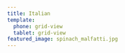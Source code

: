 ```yaml
---
title: Italian
template:
  phone: grid-view
  tablet: grid-view
featured_image: spinach_malfatti.jpg
---
```


